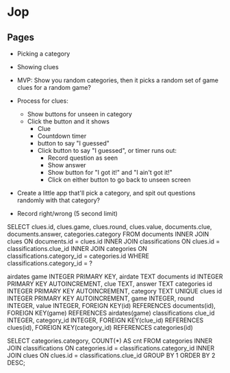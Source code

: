 # Jop

## Pages

- Picking a category
- Showing clues
- MVP: Show you random categories, then it picks a random set of game clues for a random game?
- Process for clues:
  - Show buttons for unseen in category
  - Click the button and it shows
    - Clue
    - Countdown timer
    - button to say "I guessed"
    - Click button to say "I guessed", or timer runs out:
      - Record question as seen
      - Show answer
      - Show button for "I got it!" and "I ain't got it!"
      - Click on either button to go back to unseen screen

- Create a little app that'll pick a category, and spit out questions randomly with that category?
- Record right/wrong (5 second limit)





SELECT
  clues.id,
  clues.game,
  clues.round,
  clues.value,
  documents.clue,
  documents.answer,
  categories.category
FROM
  documents
  INNER JOIN clues
    ON documents.id = clues.id
  INNER JOIN classifications
    ON clues.id = classifications.clue_id
  INNER JOIN categories
    ON classifications.category_id = categories.id
WHERE
  classifications.category_id = ?

airdates
  game INTEGER PRIMARY KEY,
  airdate TEXT
documents
  id INTEGER PRIMARY KEY AUTOINCREMENT,
  clue TEXT,
  answer TEXT
categories
  id INTEGER PRIMARY KEY AUTOINCREMENT,
  category TEXT UNIQUE
clues
  id INTEGER PRIMARY KEY AUTOINCREMENT,
  game INTEGER,
  round INTEGER,
  value INTEGER,
  FOREIGN KEY(id) REFERENCES documents(id),
  FOREIGN KEY(game) REFERENCES airdates(game)
classifications
  clue_id INTEGER,
  category_id INTEGER,
  FOREIGN KEY(clue_id) REFERENCES clues(id),
  FOREIGN KEY(category_id) REFERENCES categories(id)

SELECT
  categories.category,
  COUNT(*) AS cnt
FROM
  categories
  INNER JOIN classifications
    ON categories.id = classifications.category_id
  INNER JOIN clues
    ON clues.id = classifications.clue_id
GROUP BY 1
ORDER BY 2 DESC;
